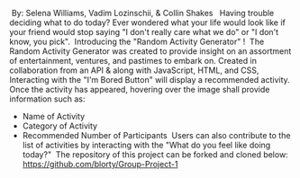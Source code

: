 ​
By: Selena Williams, Vadim Lozinschii, & Collin Shakes
​
​
Having trouble deciding what to do today? Ever wondered what your life would look like if your friend would stop saying "I don't really care what we do" or "I don't know, you pick". 
​
Introducing the "Random Activity Generator" !
​
The Random Activity Generator was created to provide insight on an assortment of entertainment, ventures, and pastimes to embark on. Created in collaboration from an API & along with JavaScript, HTML, and CSS, Interacting with the "I'm Bored Button" will display a recommended activity. Once the activity has appeared, hovering over the image shall provide information such as:
​
* Name of Activity
* Category of Activity
* Recommended Number of Participants
​
Users can also contribute to the list of activities by interacting with the "What do you feel like doing today?"
​
The repository of this project can be forked and cloned below:
​
https://github.com/blorty/Group-Project-1